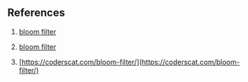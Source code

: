 






## References

1. [bloom filter](https://www.jasondavies.com/bloomfilter/)

2. [bloom filter](https://llimllib.github.io/bloomfilter-tutorial/)

3. [https://coderscat.com/bloom-filter/](https://coderscat.com/bloom-filter/)
